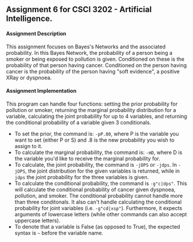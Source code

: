 ## Assignment 6 for CSCI 3202 - Artificial Intelligence.

#### Assignment Description

This assignment focuses on Bayes's Networks and the associated probability.
In this Bayes Network, the probability of a person being a smoker or being exposed to pollution is given. Conditioned on these is the probability of that person having cancer. Conditioned on the person having cancer is the probability of the person having "soft evidence", a positive XRay or dyspnoea.

#### Assignment Implementation

This program can handle four functions: setting the prior probability for pollution or smoker, returning the marginal probability distribution for a variable, calculating the joint probability for up to 4 variables, and returning the conditional probability of a variable given 3 conditionals.
- To set the prior, the command is: ```-pP.80```, where P is the variable you want to set (either P or S) and .8 is the new probability you wish to assign to it.
- To calculate the marginal probability, the command is: ```-mD```, where D is the variable you'd like to receive the marginal probability for.
- To calculate, the joint probability, the command is ```-jDPS``` or ```-jdps```. In ```-jDPS```, the joint distribution for the given variables is returned, while in ```jdps``` the joint probability for the three variables is given.
- To calculate the conditional probability, the command is ```-g"c|dps"```. This will calculate the conditional probability of cancer given dyspnoea, pollution, and smoker. The conditional probability cannot handle more than three conditonals. It also can't handle calculating the conditional probability for joint variables (i.e. ```-g"cd|xsp"```). Furthermore, it expects arguments of lowercase letters (while other commands can also accept uppercase letters).
- To denote that a variable is False (as opposed to True), the expected syntax is ```~``` before the variable name.
